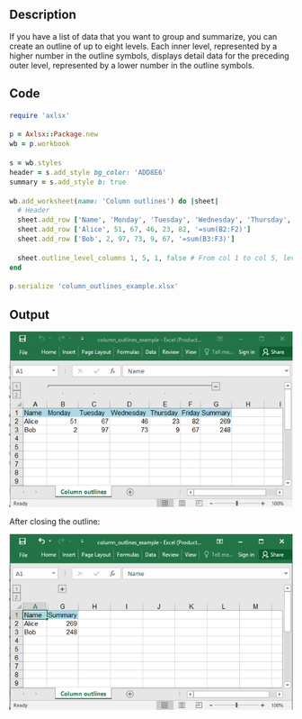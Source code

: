 ## Description

If you have a list of data that you want to group and summarize, you can create an outline of up to eight levels. Each inner level, represented by a higher number in the outline symbols, displays detail data for the preceding outer level, represented by a lower number in the outline symbols.

## Code

```ruby
require 'axlsx'

p = Axlsx::Package.new
wb = p.workbook

s = wb.styles
header = s.add_style bg_color: 'ADD8E6'
summary = s.add_style b: true

wb.add_worksheet(name: 'Column outlines') do |sheet|
  # Header
  sheet.add_row ['Name', 'Monday', 'Tuesday', 'Wednesday', 'Thursday', 'Friday', 'Summary'], style: header
  sheet.add_row ['Alice', 51, 67, 46, 23, 82, '=sum(B2:F2)']
  sheet.add_row ['Bob', 2, 97, 73, 9, 67, '=sum(B3:F3)']

  sheet.outline_level_columns 1, 5, 1, false # From col 1 to col 5, level 1, open
end

p.serialize 'column_outlines_example.xlsx'
```

## Output

![Output](images/column_outlines_example_1.png "Output")

After closing the outline:

![Output](images/column_outlines_example_2.png "Output")
